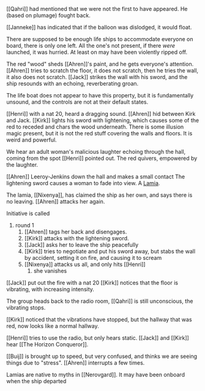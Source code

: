 [[Qahri]] had mentioned that we were not the first to have appeared. He (based on plumage) fought back.

[[Janneke]] has indicated that if the balloon was dislodged, it would float.

There are supposed to be enough life ships to accommodate everyone on board, there is only one left. All the one's not present, if there _were_ launched, it was hurried. At least on may have been violently ripped off.

The red "wood" sheds [[Ahren]]'s paint, and he gets everyone's attention. [[Ahren]] tries to scratch the floor, it does not scratch, then he tries the wall, it also does not scratch. [[Jack]] strikes the wall with his sword, and the ship resounds with an echoing, reverberating groan.

The life boat does not appear to have this property, but it is fundamentally unsound, and the controls are not at their default states.

[[Henri]] with a nat 20, heard a dragging sound. [[Ahren]] hid between Kirk and Jack. [[Kirk]] lights his sword with lightening, which causes some of the red to receded and chars the wood underneath. There is some illusion magic present, but it is not the red stuff covering the walls and floors. It is weird and powerful.

We hear an adult woman's malicious laughter echoing through the hall, coming from the spot [[Henri]] pointed out. The red quivers, empowered by the laughter.

[[Ahren]] Leeroy-Jenkins down the hall and makes a small contact
The lightening sword causes a woman to fade into view. A [Lamia](https://www.dndbeyond.com/monsters/16941-lamia).

The lamia, [[Nixenya]], has claimed the ship as her own, and says there is no leaving. [[Ahren]] attacks her again.

Initiative is called
1. round 1
	1. [[Ahren]] tags her back and disengages.
	2. [[Kirk]] attacks with the lightening sword.
	3. [[Jack]] asks her to leave the ship peacefully
	4. [[Kirk]] tries to negotiate and put his sword away, but stabs the wall by accident, setting it on fire, and causing it to scream
	5. [[Nixenya]] attacks us all, and only hits [[Henri]]
		1. she vanishes

[[Jack]] put out the fire with a nat 20
[[Kirk]] notices that the floor is vibrating, with increasing intensity.

The group heads back to the radio room, [[Qahri]] is still unconscious, the vibrating stops.

[[Kirk]] noticed that the vibrations have stopped, but the hallway that was red, now looks like a normal hallway.

[[Henri]] tries to use the radio, but only hears static. [[Jack]] and [[Kirk]] hear [[The Horizon Conqueror]].

[[Buij]] is brought up to speed, but very confused, and thinks we are seeing things due to "stress". [[Ahren]] interrupts a few times.

Lamias are native to myths in [[Nerovgard]]. It may have been onboard when the ship departed